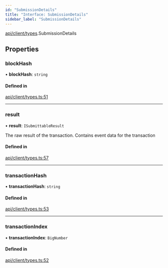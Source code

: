 ```yaml
---
id: "SubmissionDetails"
title: "Interface: SubmissionDetails"
sidebar_label: "SubmissionDetails"
---
```


[api/client/types](../../../../../modules/API/Client/Types/Types.md).SubmissionDetails

## Properties

### blockHash

• **blockHash**: `string`

#### Defined in

[api/client/types.ts:51](https://github.com/PolymeshAssociation/polymesh-sdk/blob/995f17653/src/api/client/types.ts#L51)

___

### result

• **result**: `ISubmittableResult`

The raw result of the transaction. Contains event data for the transaction

#### Defined in

[api/client/types.ts:57](https://github.com/PolymeshAssociation/polymesh-sdk/blob/995f17653/src/api/client/types.ts#L57)

___

### transactionHash

• **transactionHash**: `string`

#### Defined in

[api/client/types.ts:53](https://github.com/PolymeshAssociation/polymesh-sdk/blob/995f17653/src/api/client/types.ts#L53)

___

### transactionIndex

• **transactionIndex**: `BigNumber`

#### Defined in

[api/client/types.ts:52](https://github.com/PolymeshAssociation/polymesh-sdk/blob/995f17653/src/api/client/types.ts#L52)
